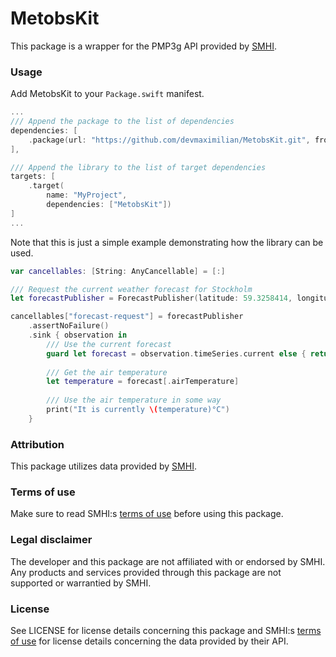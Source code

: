 # MetobsKit

This package is a wrapper for the PMP3g API provided by [SMHI](https://smhi.se).

### Usage

Add MetobsKit to your `Package.swift` manifest.

```swift
...
/// Append the package to the list of dependencies
dependencies: [
    .package(url: "https://github.com/devmaximilian/MetobsKit.git", from: "0.4.0")
],

/// Append the library to the list of target dependencies
targets: [
    .target(
        name: "MyProject",
        dependencies: ["MetobsKit"])
]
...
```

Note that this is just a simple example demonstrating how the library can be used.

```swift
var cancellables: [String: AnyCancellable] = [:]

/// Request the current weather forecast for Stockholm
let forecastPublisher = ForecastPublisher(latitude: 59.3258414, longitude: 17.7018733)

cancellables["forecast-request"] = forecastPublisher
    .assertNoFailure()
    .sink { observation in
        /// Use the current forecast
        guard let forecast = observation.timeSeries.current else { return }
        
        /// Get the air temperature
        let temperature = forecast[.airTemperature]
        
        /// Use the air temperature in some way
        print("It is currently \(temperature)°C")
    }
```

### Attribution

This package utilizes data provided by [SMHI](https://smhi.se).

### Terms of use

Make sure to read SMHI:s [terms of use](https://www.smhi.se/data/oppna-data/villkor-for-anvandning) before using this package.

### Legal disclaimer

The developer and this package are not affiliated with or endorsed by SMHI. Any products and services provided through this package are not supported or warrantied by SMHI.

### License

See LICENSE for license details concerning this package and SMHI:s [terms of use](https://www.smhi.se/data/oppna-data/villkor-for-anvandning) for license details concerning the data provided by their API.
